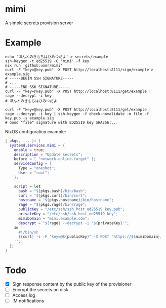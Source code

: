 # mimi
A simple secrets provision server

# Example

```shell
echo 'ほんとのきもちはひみつだよ' > secrets/example
ssh-keygen -t ed25519 -C 'mimi' -f key
nix run 'github:uonr/mimi'
curl -F "key=@key.pub" -X POST http://localhost:8111/sign/example > example.sig
# -----BEGIN SSH SIGNATURE-----
# ...
# -----END SSH SIGNATURE-----
curl -F "key=@key.pub" -X POST http://localhost:8111/get/example | rage --decrypt -i key
# ほんとのきもちはひみつだよ

curl -F "key=@key.pub" -X POST http://localhost:8111/get/example | rage --decrypt -i key | ssh-keygen -Y check-novalidate -n file -f key.pub -s example.sig
# Good "file" signature with ED25519 key SHA256:...
```

NixOS configuration example:

```nix
{ pkgs, ... }: {
  systemd.services.mimi = {
    enable = true;
    description = "Update secrets";
    before = [ "network-online.target" ];
    serviceConfig = {
      Type = "oneshot";
      User = "root";
    };

    script = let
      bash = "${pkgs.bash}/bin/bash";
      curl = "${pkgs.curl}/bin/curl";
      hostname = "${pkgs.hostname}/bin/hostname";
      rage = "${pkgs.rage}/bin/rage";
      publicKey = "/etc/ssh/ssh_host_ed25519_key.pub";
      privateKey = "/etc/ssh/ssh_host_ed25519_key";
      mimiDomain = "mimi.example.com";
      descrypt = "${rage} --decrypt -i '${privateKey}'";
    in ''
      #!/bin/sh
      ${curl} -s -F "key=@${publicKey}" -X POST "https://${mimiDomain}/get/$(${hostname})" | {descrypt} | ${bash}
    '';
  };
}
```

# Todo

- [x] Sign response content by the public key of the provisioner
- [ ] Encrypt the secrets on disk
- [ ] Access log
- [ ] IM notifications
